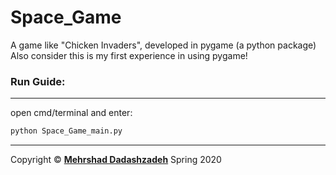 # Space_Game
A game like "Chicken Invaders", developed in pygame (a python package)\
Also consider this is my first experience in using pygame!

### Run Guide:
--------
open cmd/terminal and enter:
```cmd
python Space_Game_main.py
```
-------
Copyright © **[Mehrshad Dadashzadeh](https://mehrshaad.github.io/)** Spring 2020
